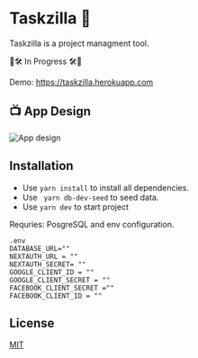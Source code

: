 # Taskzilla 🦖

Taskzilla is a project managment tool.

🚧🛠 In Progress 🛠🚧

Demo: https://taskzilla.herokuapp.com

## 📺 App Design

<img src="https://iili.io/HHCYecX.png" alt="App design" title="App Visualization">

## Installation
- Use ```yarn install``` to install all dependencies.
- Use ``` yarn db-dev-seed``` to seed data.
- Use ```yarn dev``` to start project


Requries: PosgreSQL and env configuration.

```env
.env
DATABASE_URL=""
NEXTAUTH_URL = ""
NEXTAUTH_SECRET= ""
GOOGLE_CLIENT_ID = ""
GOOGLE_CLIENT_SECRET = ""
FACEBOOK_CLIENT_SECRET =""
FACEBOOK_CLIENT_ID = ""
```

## License

[MIT](https://choosealicense.com/licenses/mit/)
